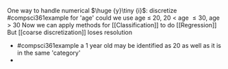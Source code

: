 One way to handle numerical $\huge {y}\tiny {i}$: discretize
#compsci361example for 'age' could we use age $\leq$ 20, 20 $<$ age $\leq 30$, age $>$ 30
Now we can apply methods for [[Classification]] to do [[Regression]]
But [[coarse discretization]] loses resolution
- #compsci361example a 1 year old may be identified as 20 as well as it is in the same 'category'
- 